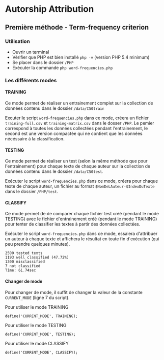 # Autorship Attribution

## Première méthode - Term-frequency criterion

### Utilisation

- Ouvrir un terminal
- Vérifier que PHP est bien installé `php -v` (version PHP 5.4 minimum)
- Se placer dans le dossier `/PHP`
- Exécuter la commande `php word-frequencies.php`

### Les différents modes

#### TRAINING

Ce mode permet de réaliser un entrainement complet sur la collection de données contenu dans le dossier `/data/C50train`

Excuter le script `word-frequencies.php` dans ce mode, créera un fichier `training-full.csv` et `training-matrix.csv` dans le dosser `/PHP`. Le pemier correspond à toutes les données collectées pendant l'entrainement, le second est une version compactée qui ne contient que les données nécéssaire à la classification.

#### TESTING

Ce mode permet de réaliser un test (selon la même méthode que pour l'entrainement) pour chaque texte de chaque auteur sur la collection de données contenu dans le dossier `/data/C50test`.

Exécuter le script `word-frequencies.php` dans ce mode, créera pour chaque texte de chaque auteur, un fichier au format `$NomDeLAuteur-$IndexDuTexte` dans le dossier `/PHP/test`.

#### CLASSIFY

Ce mode permet de de comparer chaque fichier test créé (pendant le mode TESTING) avec le fichier d'entrainement créé (pendant le mode TRAINING) pour tenter de classifier les textes à partir des données collectées.

Exécuter le script `word-frequencies.php` dans ce mode, essaiera d'attribuer un auteur à chaque texte et affichera le résultat en toute fin d'exécution (qui peu prendre quelques minutes).

    2500 tested texts
    1193 well classified (47.72%)
    1300 misclassified
    7 not classified
    Time: 61.74sec

#### Changer de mode

Pour changer de mode, il suffit de changer la valeur de la constante `CURRENT_MODE` (ligne 7 du script).

Pour utiliser le mode TRAINING

    define('CURRENT_MODE', TRAINING);

Pour utiliser le mode TESTING

    define('CURRENT_MODE', TESTING);

Pour utiliser le mode CLASSIFY

    define('CURRENT_MODE', CLASSIFY);
